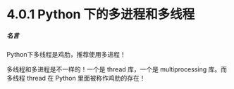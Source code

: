 # 4.0.1 Python 下的多进程和多线程

<a name="c1e2cc73"></a>
##### 名言
Python下多线程是鸡肋，推荐使用多进程！

多线程和多进程是不一样的！一个是 thread 库，一个是 multiprocessing 库。而多线程 thread 在 Python 里面被称作鸡肋的存在！
